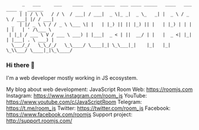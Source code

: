 ```
      _   ___     ___    ____   ____ ____  ___ ____ _____   ____   ___   ____ _  ______  
     | | / \ \   / / \  / ___| / ___|  _ \|_ _|  _ \_   _| |  _ \ / _ \ / ___| |/ / ___| 
  _  | |/ _ \ \ / / _ \ \___ \| |   | |_) || || |_) || |   | |_) | | | | |   | ' /\___ \ 
 | |_| / ___ \ V / ___ \ ___) | |___|  _ < | ||  __/ | |   |  _ <| |_| | |___| . \ ___) |
  \___/_/   \_\_/_/   \_\____/ \____|_| \_\___|_|    |_|   |_| \_\\___/ \____|_|\_\____/

```

### Hi there 👋

I'm a web developer mostly working in JS ecosystem.

My blog about web development: JavaScript Room
Web: https://roomjs.com
Instagram: https://www.instagram.com/room_js
YouTube: https://www.youtube.com/c/JavaScriptRoom
Telegram: https://t.me/room_js
Twitter: https://twitter.com/room_js
Facebook: https://www.facebook.com/roomjs
Support project: http://support.roomjs.com/

<!--
**yurist38/yurist38** is a ✨ _special_ ✨ repository because its `README.md` (this file) appears on your GitHub profile.

Here are some ideas to get you started:

- 🔭 I’m currently working on ...
- 🌱 I’m currently learning ...
- 👯 I’m looking to collaborate on ...
- 🤔 I’m looking for help with ...
- 💬 Ask me about ...
- 📫 How to reach me: ...
- 😄 Pronouns: ...
- ⚡ Fun fact: ...
-->
